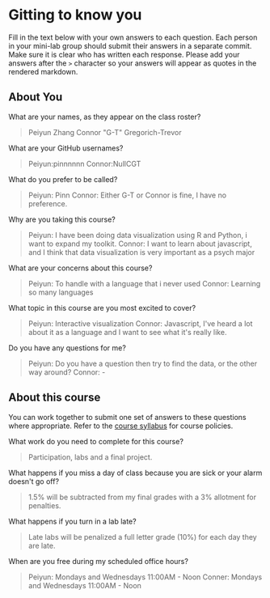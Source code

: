 # Gitting to know you
Fill in the text below with your own answers to each question. Each person in your mini-lab group should submit their answers in a separate commit. Make sure it is clear who has written each response. Please add your answers after the `>` character so your answers will appear as quotes in the rendered markdown.

## About You
What are your names, as they appear on the class roster?
> Peiyun Zhang
> Connor "G-T" Gregorich-Trevor

What are your GitHub usernames?
> Peiyun:pinnnnnn
> Connor:NullCGT

What do you prefer to be called?
> Peiyun: Pinn
> Connor: Either G-T or Connor is fine, I have no preference.

Why are you taking this course?
> Peiyun: I have been doing data visualization using R and Python, i want to expand my toolkit.
> Connor: I want to learn about javascript, and I think that data visualization is very important as a psych major

What are your concerns about this course?
> Peiyun: To handle with a language that i never used
> Connor: Learning so many languages

What topic in this course are you most excited to cover?
> Peiyun: Interactive visualization
> Connor: Javascript, I've heard a lot about it as a language and I want to see what it's really like.

Do you have any questions for me?
> Peiyun: Do you have a question then try to find the data, or the other way around?
> Connor: -

## About this course
You can work together to submit one set of answers to these questions where appropriate. Refer to the [course syllabus](http://www.cs.grinnell.edu/~curtsinger/teaching/2017S/CSC395/syllabus/) for course policies.

What work do you need to complete for this course?
> Participation, labs and a final project.

What happens if you miss a day of class because you are sick or your alarm doesn't go off?
> 1.5% will be subtracted from my final grades with a 3% allotment for penalties.

What happens if you turn in a lab late?
> Late labs will be penalized a full letter grade (10%) for each day they are late.

When are you free during my scheduled office hours?
> Peiyun: Mondays and Wednesdays 11:00AM - Noon
> Conner: Mondays and Wednesdays 11:00AM - Noon
